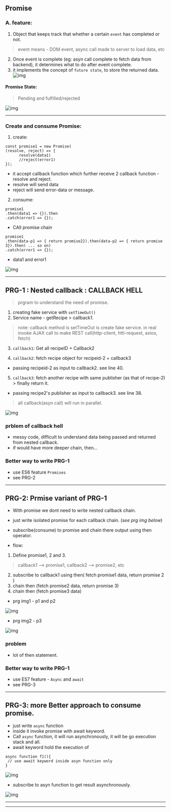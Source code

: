 ## Promise

### A. feature:
1. Object that keeps track that whether a certain `event` has completed or not.
> event means - DOM event, async call made to server to load data, etc

2. Once event is complete (eg: asyn call complete to fetch data from backend), it determines what to do after event complete.
3. it implements the concept of `future state`, to store the returned data.
![img](https://github.com/lekhrajdinkar/javaScript/blob/master/NOTES_JS/asset/jonas/promise/01.jpg)

#### Promise State: 
> Pending and  fulfilled/rejected

![img](https://github.com/lekhrajdinkar/javaScript/blob/master/NOTES_JS/asset/jonas/promise/01_1.jpg)

***

### Create and consume Promise:
1. create:
```
const promise1 = new Promise(
(resolve, reject) => {
      resolve(data1)
      //reject(error1)
});
```
- it accept callback function which further receive 2 callback function - resolve and reject.
- resolve will send data
- reject will send error-data or message.

2. consume: 
```
promise1
.then(data1 => {}).then
.catch(error1 => {});
```
- CAll promise chain
```
promise1
.then(data-p1 => { return promise2}).then(data-p2 => { return promise 3}).then( ... so on)
.catch(error1 => {});
```
- data1 and error1 

![img](https://github.com/lekhrajdinkar/javaScript/blob/master/NOTES_JS/asset/jonas/promise/02.jpg)
***

## PRG-1 : Nested callback : CALLBACK HELL
> prgram to understand the need of promise.

1. creating fake service with `setTimeOut()`
2. Service name - getRecipe > callback1. 

> note: callback method is setTimeOut is create fake service. in real invoke AJAX call to make REST call(http-client, httl-request, axios, fetch)

3. `callback1`: Get all recipeID + Callback2

4. `callback2`: fetch recipe object for recipeid-2 + callback3
- passing recipeid-2 as input to callback2. see line 40.

5. `callback3`: fetch another recipe with same publisher (as that of recipe-2) > finally return it.
- passing recipe2's publisher as input to callback3. see line 38.

> all callback(asyn call) will run in parallel.

![img](https://github.com/lekhrajdinkar/javaScript/blob/master/NOTES_JS/asset/jonas/promise/03.jpg)

### prblem of callback hell
- messy code, difficult to understand data being passed and returned from nested callback.
- if would have more deeper chain, then...

### Better way to write PRG-1
- use ES6 feature `Promises`
- see PRG-2
***

## PRG-2: Prmise variant of PRG-1
- With promise we dont need to write nested callback chain.
- just write isolated promise for each callback chain. (_see prg img below_)
- subscribe(consume) to promise and chain there output using then operator.

- flow: 
1. Define promise1, 2 and 3.
> callback1 --> promise1, callback2 --> promise2, etc

2. subscribe to callback1 using then( fetch promise1 data, return promise 2 )
3. chain then (fetch promise2 data, return promise 3)
4. chain then (fetch promise3 data)

- prg img1 - p1 and p2

![img](https://github.com/lekhrajdinkar/javaScript/blob/master/NOTES_JS/asset/jonas/promise/05.jpg)

- prg img2 - p3

![img](https://github.com/lekhrajdinkar/javaScript/blob/master/NOTES_JS/asset/jonas/promise/05_2.jpg)

### problem
- lot of then statement.

### Better way to write PRG-1
- use ES7 feature - `Async` and `await`
- see PRG-3
***

## PRG-3: more Better approach to consume promise.
- just write `async` function
- inside it invoke promise with await keyword.
- Call `async` function, it will run asynchronously, it will be go execution stack and all.
- await keyword hold the execution of 
```
async function f1(){
 // use await keyword inside asyn function only
}
```

![img](https://github.com/lekhrajdinkar/javaScript/blob/master/NOTES_JS/asset/jonas/promise/06_1.jpg)

- subscribe to asyn function to get result asynchronously.

![img](https://github.com/lekhrajdinkar/javaScript/blob/master/NOTES_JS/asset/jonas/promise/06_2.jpg)

***
___





